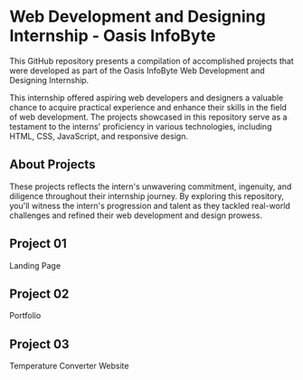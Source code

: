 # Web Development and Designing Internship - Oasis InfoByte

This GitHub repository presents a compilation of accomplished projects that were developed as part of the Oasis InfoByte Web Development and Designing Internship. 

This internship offered aspiring web developers and designers a valuable chance to acquire practical experience and enhance their skills in the field of web development. The projects showcased in this repository serve as a testament to the interns' proficiency in various technologies, including HTML, CSS, JavaScript, and responsive design. 

## About Projects

These projects reflects the intern's unwavering commitment, ingenuity, and diligence throughout their internship journey. By exploring this repository, you'll witness the intern's progression and talent as they tackled real-world challenges and refined their web development and design prowess.

## Project 01
Landing Page

## Project 02
Portfolio

## Project 03
Temperature Converter Website
